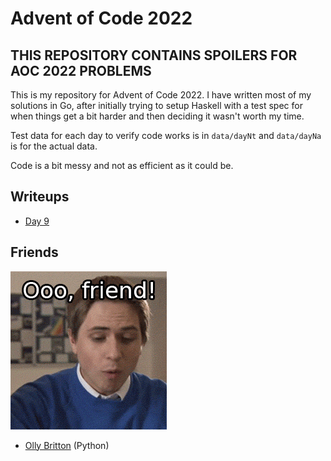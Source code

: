 # Advent of Code 2022

## THIS REPOSITORY CONTAINS SPOILERS FOR AOC 2022 PROBLEMS

This is my repository for Advent of Code 2022. I have written most of my solutions in Go, after initially trying to setup Haskell with a test spec for when things get a bit harder and then deciding it wasn't worth my time.

Test data for each day to verify code works is in `data/dayNt` and `data/dayNa` is for the actual data.

Code is a bit messy and not as efficient as it could be.

## Writeups
- [Day 9](writeups/day9.md)

## Friends
![](friend.gif)

- [Olly Britton](https://github.com/ollybritton/aoc-2022) (Python) 